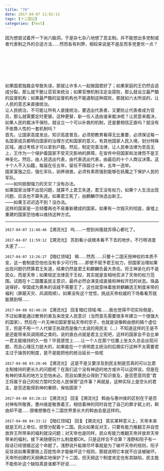 ```yaml
---
title: "76"
date: 2017-04-07 11:02:13
tags: [十二国记]
categories: [Text]
---
```


<p dir="ltr"  >因为想尝试着开一下尚六脑洞，于是杂七杂八地想了民主制。并不能想出多党制或者代表制之外的合适方法……然而各有利弊，相较来说是不是反而多党更优一点？<br /><br /><br /><br /><br /><br /><br /></p> 
<p dir="ltr"  >如果国君独裁会导致失误，那就让许多人一起做国君好了；如果家庭的王仍然会造成分裂，那么就干脆让百官来统治；如果官僚机制注定会腐败，那么就设立最严酷的监督机构；如果最严酷的监督机构也不能遏制这种腐败，那就如六太所说的，让人民的意志来直接统治。<br />让人民统治，不可能让所有人直接统治，要选出代表者，又要防止代表者成为官员，那么就需要定时更替。这种更替，新一任人选由谁来裁决呢？让民意来裁决，如果人民的裁决不保险，就设立一个可以补救的机制，还是要相信正直吗？就没有不依靠人性的一套机制吗？<br />首先，让国家高度发达，知识高度普及，必须把教育看得无比重要，必须保证每一名国家成员都明白国家的治理方式和国家的意义。有其他国家人民入境，划分特殊区域，通过考核才可以拿到户籍。然后，制定完善法律，让人民奉法律为至高无上，王作为一个保护着国家不受天灾影响的屏障，在宣传中将国家和法律而不是王神圣化。然后，由人民选出代表，由代表选出代表，由最后的十个人商议决策。这十个人不入仙籍，每届在任五年，留任不得超过十年，五年一选举。<br />国家富强之后，强化军队，驯养骑兽。必须有素质强到能够在妖魔之下保护人民的军队。<br />——如何抵御强力的天灾？没有办法。<br />如果国家治理不出现问题，就算不上君王失道，君王没有权力，如果个人生活出现问题，应该也不算失道。如果君王死了，由麒麟尽快选出新王。<br />——如果王迟迟选不到？没办法。<br />这样的国家是一旦倾覆再也不易重新建成的国家。如果有一次毁灭的彻底，废墟上重建的国家恐怕难以维持这种方式。</p>

<!-- more -->

---

`2017-04-07 11:48:46` 【溯流光】 呜……一想到尚隆就苏得心都化了。

`2017-04-07 11:59:12` 【溯流光】 苏到看小说根本看不下去的地步。不行呀进度太差了……

`2017-04-07 13:26:27` 【暗红领域】 嘛……然而……只要十二国天授神权的本质不变，这一套制度恐怕也没有多少可行性……即使不赋予君王权力，但国家治理如果出现问题仍然算君王失道，结果仍然是君王和麒麟负最大责任。将王神圣化的不是民众，而是天帝；如果规定法律高于王权，其实就是变相地否决了天帝的权力范围。试图在十二国覆盖民主意识，最终必然会演变成直接和神权开怼的状态。珠晶说得好，举国成为黄朱的话就不需要王了，这也就意味着放弃麒麟选王制度来带的福利（屏蔽天灾、风调雨顺）。如果没有这个觉悟，挑战天帝权威的下场看看芳就能猜到呀……

`2017-04-08 02:48:26` 【溯流光】 回复暗红领域:唉……我也觉得不切实际倒是，不过如果能通过教育的普及来改变人民意识（当然首先需要很多年建立一个很强大的国家），然后在一片无神论国家里钻天帝的空子，也就是说像斡由想的搞个虚位王，但是不用一个人代替王执政而是像六太说的用民主（…）不知道这样的王是不是还能带来风调雨顺之类的。说的直白点就是君主立宪吧，这样的国家会不会比单一君主能维持的久一些？毕竟感觉上……让一个人在那个位置上坐太久总会出现问题，而且心理压力挺大的，如果能在一个贤明君主统治的后期实行这种不太需要君主过于操劳的制度，是不是能把他的统治延长一些呢

`2017-04-08 03:20:40` 【溯流光】 这是不是又要涉及到民主制是否真的可以比君主制维持的更长久的问题呢？在我们这个没有神迹的地方或许可以这样说，但是在有神的体系的地方又恐怕未必。而且如果民众得到了知识普及，是否愿意同意“君王将属于自己的权力暂时交给人民保管”这件事？再就是，这种实际上是空头的君主，是否还能得到神的眷顾，保佑国家？

`2017-04-08 03:28:22` 【溯流光】 回复【溯流光】 斡由与惠州侯的区别在于是否对神有所敬畏，惠州侯是敬畏着王，相信着神的同时自觉了自己的罪才弑上的，斡由却不是……很难想像在十二国世界里长大的斡由会是这样的。

`2017-04-08 04:33:12` 【暗红领域】 回复【溯流光】 其实某种意义上，天帝本来就是王的上帝位，统管分配着十二国。民众如果反对王，只要有能力推翻王并自觉放弃王所带来的福利就没问题；对天帝也是同样，民众有能力推翻天帝并放弃天帝带来的福利，接下来随便玩什么制度都OK。只是这样合不合算？浅野和阳子有一段话已经很接近这个命题了。浅野说升紘做尽坏事就是为了破坏天帝的规则，阳子反驳说如果需要赔上百姓性命才能破坏这个规则，那就说明它本就不应该被破坏。天帝所创建的天纲确实地保护了十二国，但天纲这个制度肯定也有其缺陷，民主能不能弥补这个缺陷真是谁都不好说……
